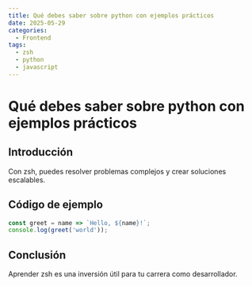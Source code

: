 ```yaml
---
title: Qué debes saber sobre python con ejemplos prácticos
date: 2025-05-29
categories:
  - Frontend
tags:
  - zsh
  - python
  - javascript
---
```


# Qué debes saber sobre python con ejemplos prácticos

## Introducción

Con zsh, puedes resolver problemas complejos y crear soluciones escalables.

## Código de ejemplo

```javascript
const greet = name => `Hello, ${name}!`;
console.log(greet('world'));
```

## Conclusión

Aprender zsh es una inversión útil para tu carrera como desarrollador.